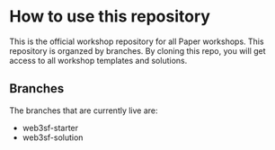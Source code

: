 # How to use this repository

This is the official workshop repository for all Paper workshops. This repository is organzed by branches. By cloning this repo, you will get access to all workshop templates and solutions. 

## Branches

The branches that are currently live are:
- web3sf-starter
- web3sf-solution

